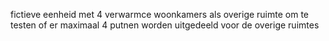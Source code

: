 fictieve eenheid met 4 verwarmce woonkamers als overige ruimte om te testen of er maximaal 4 putnen worden uitgedeeld voor de overige ruimtes
